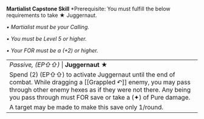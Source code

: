 **Martialist Capstone Skill**
*Prerequisite: You must fulfill the below requirements to take ★ Juggernaut.

*• Martialist must be your Calling.*

*• You must be Level 5 or higher.*

*• Your FOR must be a (+2) or higher.*

|                                                                                                                                                                                                                                                  |
| ------------------------------------------------------------------------------------------------------------------------------------------------------------------------------------------------------------------------------------------------ |
| *Passive, (EP⇧⇧)* \| **Juggernaut** ★                                                                                                                                                                                                            |
| Spend (2) (EP⇧⇧) to activate Juggernaut until the end of combat. While dragging a [[Grappled ↶]] enemy, you may pass through other enemy hexes as if they were not there. Any being you pass through must FOR save or take a (✦) of Pure damage. |
| A target may be made to make this save only 1/round.                                                                                                                                                                                             |
